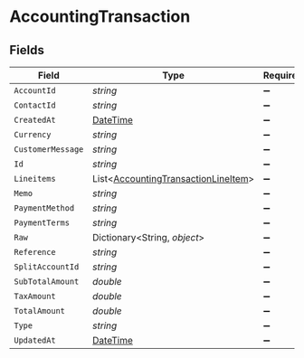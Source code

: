# AccountingTransaction


## Fields

| Field                                                                                           | Type                                                                                            | Required                                                                                        | Description                                                                                     |
| ----------------------------------------------------------------------------------------------- | ----------------------------------------------------------------------------------------------- | ----------------------------------------------------------------------------------------------- | ----------------------------------------------------------------------------------------------- |
| `AccountId`                                                                                     | *string*                                                                                        | :heavy_minus_sign:                                                                              | N/A                                                                                             |
| `ContactId`                                                                                     | *string*                                                                                        | :heavy_minus_sign:                                                                              | N/A                                                                                             |
| `CreatedAt`                                                                                     | [DateTime](https://learn.microsoft.com/en-us/dotnet/api/system.datetime?view=net-5.0)           | :heavy_minus_sign:                                                                              | N/A                                                                                             |
| `Currency`                                                                                      | *string*                                                                                        | :heavy_minus_sign:                                                                              | N/A                                                                                             |
| `CustomerMessage`                                                                               | *string*                                                                                        | :heavy_minus_sign:                                                                              | N/A                                                                                             |
| `Id`                                                                                            | *string*                                                                                        | :heavy_minus_sign:                                                                              | N/A                                                                                             |
| `Lineitems`                                                                                     | List<[AccountingTransactionLineItem](../../Models/Components/AccountingTransactionLineItem.md)> | :heavy_minus_sign:                                                                              | N/A                                                                                             |
| `Memo`                                                                                          | *string*                                                                                        | :heavy_minus_sign:                                                                              | N/A                                                                                             |
| `PaymentMethod`                                                                                 | *string*                                                                                        | :heavy_minus_sign:                                                                              | N/A                                                                                             |
| `PaymentTerms`                                                                                  | *string*                                                                                        | :heavy_minus_sign:                                                                              | N/A                                                                                             |
| `Raw`                                                                                           | Dictionary<String, *object*>                                                                    | :heavy_minus_sign:                                                                              | N/A                                                                                             |
| `Reference`                                                                                     | *string*                                                                                        | :heavy_minus_sign:                                                                              | N/A                                                                                             |
| `SplitAccountId`                                                                                | *string*                                                                                        | :heavy_minus_sign:                                                                              | N/A                                                                                             |
| `SubTotalAmount`                                                                                | *double*                                                                                        | :heavy_minus_sign:                                                                              | N/A                                                                                             |
| `TaxAmount`                                                                                     | *double*                                                                                        | :heavy_minus_sign:                                                                              | N/A                                                                                             |
| `TotalAmount`                                                                                   | *double*                                                                                        | :heavy_minus_sign:                                                                              | N/A                                                                                             |
| `Type`                                                                                          | *string*                                                                                        | :heavy_minus_sign:                                                                              | N/A                                                                                             |
| `UpdatedAt`                                                                                     | [DateTime](https://learn.microsoft.com/en-us/dotnet/api/system.datetime?view=net-5.0)           | :heavy_minus_sign:                                                                              | N/A                                                                                             |